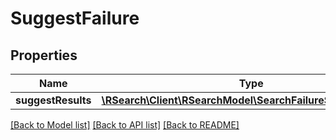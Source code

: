 # SuggestFailure

## Properties
Name | Type | Description | Notes
------------ | ------------- | ------------- | -------------
**suggestResults** | [**\RSearch\Client\RSearchModel\SearchFailureSuggestResults**](SearchFailureSuggestResults.md) |  | [optional] 

[[Back to Model list]](../README.md#documentation-for-models) [[Back to API list]](../README.md#documentation-for-api-endpoints) [[Back to README]](../README.md)


